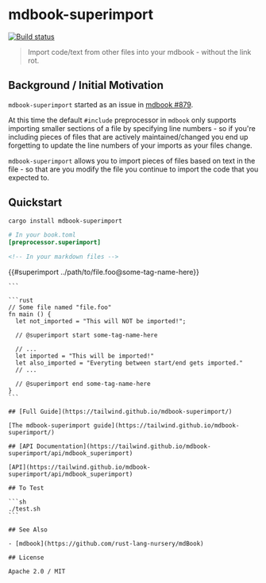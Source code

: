 mdbook-superimport
=====

[![Build status](https://circleci.com/gh/tailwind/mdbook-superimport.svg?style=shield&circle-token=:circle-token)](https://circleci.com/gh/tailwind/mdbook-superimport)

> Import code/text from other files into your mdbook - without the link rot.

## Background / Initial Motivation

`mdbook-superimport` started as an issue in [mdbook #879](https://github.com/rust-lang-nursery/mdBook/issues/879).

At this time the default `#include` preprocessor in `mdbook` only supports importing smaller sections of a file by specifying
line numbers - so if you're including pieces of files that are actively maintained/changed you end up forgetting to update
the line numbers of your imports as your files change.

`mdbook-superimport` allows you to import pieces of files based on text in the file - so that are you modify the file you continue
to import the code that you expected to.

## Quickstart

```sh
cargo install mdbook-superimport
```

```toml
# In your book.toml
[preprocessor.superimport]
```

```md
<!-- In your markdown files -->

``````
{{#superimport ../path/to/file.foo@some-tag-name-here}}
``````
```

```rust
// Some file named "file.foo"
fn main () {
  let not_imported = "This will NOT be imported!";

  // @superimport start some-tag-name-here

  // ...
  let imported = "This will be imported!"
  let also_imported = "Everyting between start/end gets imported."
  // ...

  // @superimport end some-tag-name-here
}
```

## [Full Guide](https://tailwind.github.io/mdbook-superimport/)

[The mdbook-superimport guide](https://tailwind.github.io/mdbook-superimport/)

## [API Documentation](https://tailwind.github.io/mdbook-superimport/api/mdbook_superimport)

[API](https://tailwind.github.io/mdbook-superimport/api/mdbook_superimport)

## To Test

```sh
./test.sh
```

## See Also

- [mdbook](https://github.com/rust-lang-nursery/mdBook)

## License

Apache 2.0 / MIT
